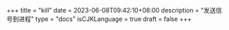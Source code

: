 +++
title = "kill"
date = 2023-06-08T09:42:10+08:00
description = "发送信号到进程"
type = "docs"
isCJKLanguage = true
draft = false
+++
